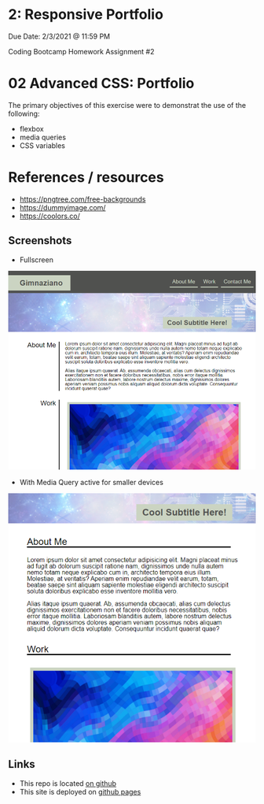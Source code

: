 # 2: Responsive Portfolio
Due Date: 2/3/2021 @ 11:59 PM

Coding Bootcamp Homework Assignment #2
# 02 Advanced CSS: Portfolio
The primary objectives of this exercise were to demonstrat the use of the following:

* flexbox
* media queries
* CSS variables

# References / resources 

* https://pngtree.com/free-backgrounds
* https://dummyimage.com/
* https://coolors.co/

## Screenshots
* Fullscreen

![<img src=assets/images/screenshot1.png>](assets/images/screenshot1.png)

* With Media Query active for smaller devices

![<img src=assets/images/screenshot2.png>](assets/images/screenshot2.png)

## Links
* This repo is located [on github](https://github.com/jonesjsc/2-Responsive-Portfolio)
* This site is deployed on [github pages](https://jonesjsc.github.io/2-Responsive-Portfolio/)